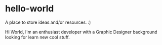 # hello-world
A place to store ideas and/or resources. :)

Hi World, I'm an enthusiast developer with a Graphic Designer background looking for learn new cool stuff. 
